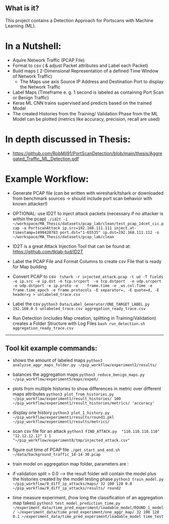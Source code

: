 ## What is it?
This project contains a Detection Approach for Portscans with Machine Learning (ML). 

# In a Nutshell:
- Aquire Network Traffic (PCAP File)
- Format to csv ( & adjust Packet attributes and Label each Packet)
- Build maps ( 2-Dimensional Representation of a defined Time Window of Network Traffic)
    - The Maps use axis Source IP Address and Destination Port to display the Network Traffic
- Label Maps (Timeframe e. g. 1 second is labeled as containing Port Scan or Benign Traffic)
- Keras ML CNN trains supervised and predicts based on the trained Model
- The created Histories from the Training/ Validation Phase from the ML Model can be plotted (metrics like accuracy, precision, recall are used)

# In depth discussed in Thesis:
- https://github.com/RobMil91/PortScanDetection/blob/main/thesis/Aggregated_Traffic_ML_Detection.pdf

# Example Workflow:

- Generate  PCAP file
(can be written with wireshark/tshark or downloaded from benchmark sources -> should include port scan behavior with known attacker!)

- OPTIONAL: use ID2T to inject attack packets (necessary if no attacker is within the pcap)
```./id2t -i ~/workspace/MA_Thesis/datasets/pcap_lab/clean/test_pcap_14cet_cic.pcap -a PortscanAttack ip.src=192.168.111.111 inject.at-timestamp=1499428783 port.dst="1-65535" ip.dst=192.168.111.112 -o ~/workspace/MA_Thesis/datasets/pcap_lab/clean```

- ID2T is a great Attack Injection Tool that can be found at: https://github.com/tklab-tud/ID2T

-  Label the PCAP File and Format Columns to create csv File that is ready for Map building

 - Convert PCAP to csv 
   ``` tshark -r injected_attack.pcap -t ud -T fields -e ip.src -e ip.dst -e tcp.srcport  -e tcp.dstport  -e udp.srcport  -e udp.dstport -e ip.proto -e    frame.time -e _ws.col.Time -e frame.time_epoch -e frame.protocols -E separator=, -E quote=d, -E header=y > unlabeled_trace.csv```
   
 - Label the csv 
    ```python3 Data/Label_Generator/ONE_TARGET_LABEL.py 192.168.0.5 unlabeled_trace.csv aggregation_ready_trace.csv```

- Run Detection (includes Map creation, splitting in Training/Validation) creates a Folder Structure with Log Files
    ```bash run_detection.sh aggregation_ready_trace.csv```



--------------------------------------------------------------

## Tool kit example commands:

- shows the amount of labeled maps
```python3 analyzse_aggr_maps_folder.py ~/pip_workflow/experiment2/results/```

- balances the aggregation maps
```python3 reduce_benign_maps.py ~/pip_workflow/experiment5/maps/expeX/```

- plots from multiple histories to show differences in metric over different maps attributes
```python3 plot_from_histories.py ~/pip_workflow/experiment1/result_histories/ 100 ~/pip_workflow/experiment1/result_histories/metrics/ 'accuracy'```

- display one history
```python3 plot_1_history.py ~/pip_workflow/experiment1/results/round1.pkl ~/pip_workflow/experiment1/results/metrics/```

- scan csv file for an attack
```python3 FIND_ATTACK.py  "110.110.110.110" "12.12.12.12" 1 1 "~/pip_workflow/experiment8/tmp/injected_attack.csv" ```

- figure out time of PCAP file
```./get_start_and_end.sh ~/data/background_traffic_14-14-30.pcap```

- train model on aggregation map folder, parameters are : <folder location> <dimensions of maps> <epochs> <batchsize> <validation split> <outputPath> <name>
    
- if validation split > 0.0 --> the result folder will contain the model plus the histories created by the model testing phase
```python3 train_model.py ~/pip_workflow/9_diff_ip_attacks/maps/ 32 100 128 0.0 ~/pip_workflow/9_diff_ip_attacks/results/ round2```

- time measure experiment, (how long the classification of an aggregation map takes)
```python3 test_model_prediction_time.py ~/experiment_data/time_pred_experiment/loadable_model/ROUND_1_model/ ~/experiment_data/time_pred_experiment/one_aggr_map/ 32 100 128 0.1 ~/experiment_data/time_pred_experiment/loadable_model time_test```



